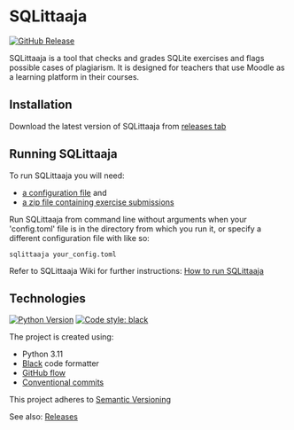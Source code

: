 # SQLittaaja

[![GitHub Release](https://img.shields.io/github/v/release/sqlittaajat/sqlittaaja?logo=github)](https://github.com/sqlittaajat/sqlittaaja/releases)

SQLittaaja is a tool that checks and grades SQLite exercises and flags possible
cases of plagiarism. It is designed for teachers that use Moodle as a learning
platform in their courses.

## Installation

Download the latest version of SQLittaaja from
[releases tab](https://github.com/sqlittaajat/sqlittaaja/releases)

## Running SQLittaaja

To run SQLittaaja you will need:

- [a configuration file](https://github.com/sqlittaajat/sqlittaaja/wiki/Configuration-file) and
- [a zip file containing exercise submissions](https://github.com/sqlittaajat/sqlittaaja/wiki/How-to-run-SQLittaaja#student-submissions-zip-file-and-its-structure)

Run SQLittaaja from command line without arguments when your 'config.toml' file
is in the directory from which you run it, or specify a different configuration
file with like so:

```
sqlittaaja your_config.toml
```

Refer to SQLittaaja Wiki for further instructions:
[How to run SQLittaaja](https://github.com/sqlittaajat/sqlittaaja/wiki/How-to-run-SQLittaaja)

## Technologies

[![Python Version](https://img.shields.io/badge/Python-3.11-3776AB.svg?style=flat&logo=python&logoColor=white)](https://www.python.org/)
[![Code style: black](https://img.shields.io/badge/code%20style-black-000000.svg)](https://pypi.org/project/black/)

The project is created using:

- Python 3.11
- [Black](https://pypi.org/project/black/) code formatter
- [GitHub flow](https://docs.github.com/en/get-started/using-github/github-flow)
- [Conventional commits](https://www.conventionalcommits.org/en/v1.0.0/)

This project adheres to [Semantic Versioning](https://semver.org/)

See also: [Releases](https://github.com/sqlittaajat/sqlittaaja/releases)
